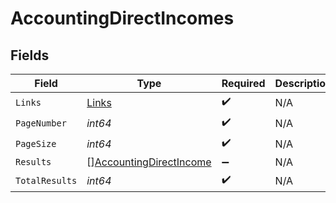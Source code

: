 # AccountingDirectIncomes


## Fields

| Field                                                                     | Type                                                                      | Required                                                                  | Description                                                               |
| ------------------------------------------------------------------------- | ------------------------------------------------------------------------- | ------------------------------------------------------------------------- | ------------------------------------------------------------------------- |
| `Links`                                                                   | [Links](../../models/shared/links.md)                                     | :heavy_check_mark:                                                        | N/A                                                                       |
| `PageNumber`                                                              | *int64*                                                                   | :heavy_check_mark:                                                        | N/A                                                                       |
| `PageSize`                                                                | *int64*                                                                   | :heavy_check_mark:                                                        | N/A                                                                       |
| `Results`                                                                 | [][AccountingDirectIncome](../../models/shared/accountingdirectincome.md) | :heavy_minus_sign:                                                        | N/A                                                                       |
| `TotalResults`                                                            | *int64*                                                                   | :heavy_check_mark:                                                        | N/A                                                                       |
